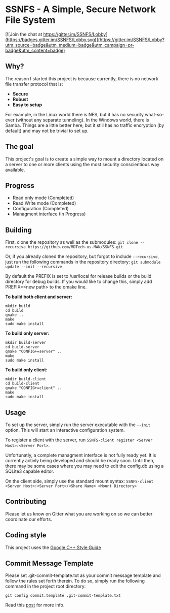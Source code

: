 # SSNFS - A Simple, Secure Network File System

[![Join the chat at https://gitter.im/SSNFS/Lobby](https://badges.gitter.im/SSNFS/Lobby.svg)](https://gitter.im/SSNFS/Lobby?utm_source=badge&utm_medium=badge&utm_campaign=pr-badge&utm_content=badge)

## Why?
The reason I started this project is because currently, there is no network file transfer protocol that is:
 * **Secure**
 * **Robust**
 * **Easy to setup**
 
 For example, in the Linux world there is NFS, but it has no security what-so-ever (without any separate tunneling). In the Windows world, there is Samba. Things are a little better here, but it still has no traffic encryption (by default) and may not be trivial to set up.
 
 ## The goal 
 
This project's goal is to create a simple way to mount a directory located on a server to one or more clients using the most security conscientious way available.

## Progress
 * Read only mode (Completed) 
 * Read Write mode (Completed) 
 * Configuration (Completed)
 * Managment interface (In Progress)
 
## Building
First, clone the repository as well as the submodules: `git clone --recursive https://github.com/MDTech-us-MAN/SSNFS.git` 

Or, if you already cloned the repository, but forgot to include `--recursive`, just run the following commands in the repository directory: `git submodule update --init --recursive`

By default the PREFIX is set to /usr/local for release builds or the build directory for debug builds.
If you would like to change this, simply add PREFIX=\<new path\> to the qmake line.

**To build both client and server:**
```
mkdir build
cd build
qmake ..
make
sudo make install
```

**To build only server:**
```
mkdir build-server
cd build-server
qmake "CONFIG+=server" ..
make
sudo make install
```

**To build only client:**
```
mkdir build-client
cd build-client
qmake "CONFIG+=client" ..
make
sudo make install
```

## Usage
To set up the server, simply run the server executable with the `--init` option. This will start an interactive configuration system.

To register a client with the server, run `SSNFS-client register <Server Host>:<Server Port>`.

Unfortunatly, a complete managment interface is not fully ready yet. It is currently activly being developed and should be ready soon. Until then, there may be some cases where you may need to edit the config.db using a SQLite3 capable editor.

On the client side, simply use the standard mount syntax: `SSNFS-client <Server Host>:<Server Port>/<Share Name> <Mount Directory>`

## Contributing
Please let us know on Gitter what you are working on so we can better coordinate our efforts.

## Coding style
This project uses the [Google C++ Style Guide](https://google.github.io/styleguide/cppguide.html)

## Commit Message Template
Please set .git-commit-template.txt as your commit message template and follow the rules set forth therein.
To do so, simply run the following command in the project root directory:

`git config commit.template .git-commit-template.txt`

Read this [post](https://chris.beams.io/posts/git-commit/) for more info.
